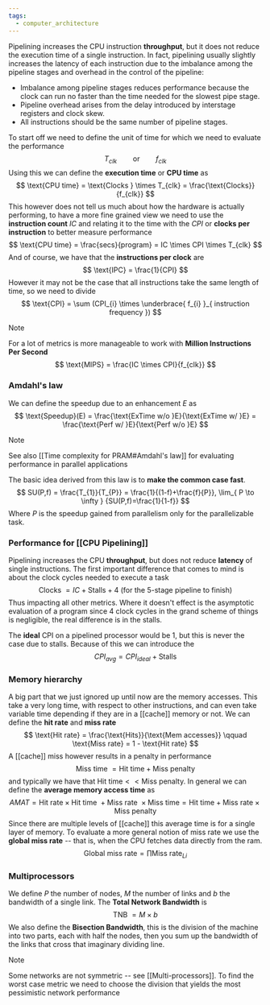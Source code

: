 ```yaml
---
tags:
  - computer_architecture
---
```

Pipelining increases the CPU instruction **throughput**, but it does not reduce the execution time of a single instruction. In fact, pipelining usually slightly increases the latency of each instruction due to the imbalance among the pipeline stages and overhead in the control of the pipeline:
- Imbalance among pipeline stages reduces performance because the clock can run no faster than the time needed for the slowest pipe stage.
- Pipeline overhead arises from the delay introduced by interstage registers and clock skew.
- All instructions should be the same number of pipeline stages.

To start off we need to define the unit of time for which we need to evaluate the performance
$$
T_{clk} \qquad \text{or} \qquad f_{clk}
$$
Using this we can define the **execution time** or **CPU time** as
$$
\text{CPU time} = \text{Clocks } \times T_{clk} = \frac{\text{Clocks}}{f_{clk}}
$$
This however does not tell us much about how the hardware is actually performing, to have a more fine grained view we need to use the **instruction count** $IC$ and relating it to the time with the $CPI$ or **clocks per instruction** to better measure performance
$$
\text{CPU time} = \frac{secs}{program} = IC \times CPI \times T_{clk}
$$
And of course, we have that the **instructions per clock** are 
$$
\text{IPC} = \frac{1}{CPI}
$$
However it may not be the case that all instructions take the same length of time, so we need to divide
$$
\text{CPI} = \sum (CPI_{i} \times \underbrace{ f_{i} }_{ instruction frequency })
$$
>[!note]
>For a lot of metrics is more manageable to work with **Million Instructions Per Second** 
>$$
> \text{MIPS} = \frac{IC \times CPI}{f_{clk}}
$$
### Amdahl's law

We can define the speedup due to an enhancement $E$ as 
$$
\text{Speedup}(E) = \frac{\text{ExTime w/o }E}{\text{ExTime w/ }E} = \frac{\text{Perf w/ }E}{\text{Perf w/o }E}
$$
>[!note]
>See also [[Time complexity for PRAM#Amdahl's law]] for evaluating performance in parallel applications

The basic idea derived from this law is to **make the common case fast**.
$$
SU(P,f) = \frac{T_{1}}{T_{P}} = \frac{1}{(1-f)+\frac{f}{P}}, \lim_{ P \to \infty } {SU(P,f)=\frac{1}{1-f}}
$$
Where $P$ is the speedup gained from parallelism only for the parallelizable task.
### Performance for [[CPU Pipelining]]

Pipelining increases the CPU **throughput**, but does not reduce **latency** of single instructions. The first important difference that comes to mind is about the clock cycles needed to execute a task
$$
\text{Clocks } = IC + \text{Stalls} + 4 \text{ (for the 5-stage pipeline to finish)}
$$
Thus impacting all other metrics. Where it doesn't effect is the asymptotic evaluation of a program since $4$ clock cycles in the grand scheme of things is negligible, the real difference is in the stalls.

The **ideal** CPI on a pipelined processor would be $1$, but this is never the case due to stalls. Because of this we can introduce the
$$
CPI_{avg} = CPI_{ideal} + \text{Stalls}
$$
### Memory hierarchy

A big part that we just ignored up until now are the memory accesses. This take a very long time, with respect to other instructions, and can even take variable time depending if they are in a [[cache]] memory or not. We can define the **hit rate** and **miss rate**
$$
\text{Hit rate} = \frac{\text{Hits}}{\text{Mem accesses}} \qquad \text{Miss rate} = 1 - \text{Hit rate}
$$
A [[cache]] miss however results in a penalty in performance
$$
\text{Miss time }= \text{Hit time} + \text{Miss penalty}
$$
and typically we have that $\text{Hit time} << \text{Miss penalty}$. In general we can define the **average memory access time** as
$$
AMAT = \text{Hit rate} \times \text{Hit time } + \text{Miss rate } \times \text{Miss time} = \text{Hit time} + \text{Miss rate} \times \text{Miss penalty}
$$
Since there are multiple levels of [[cache]] this average time is for a single layer of memory. To evaluate a more general notion of miss rate we use the **global miss rate** -- that is, when the CPU fetches data directly from the ram.
$$
\text{Global miss rate} = \prod \text{Miss rate}_{Li}
$$
### Multiprocessors

We define $P$ the number of nodes, $M$ the number of links and $b$ the bandwidth of a single link. The **Total Network Bandwidth** is 
$$
\text{TNB }= M \times b
$$
We also define the **Bisection Bandwidth**, this is the division of the machine into two parts, each with half the nodes, then you sum up the bandwidth of the links that cross that imaginary dividing line.

>[!note]
>Some networks are not symmetric -- see [[Multi-processors]]. To find the worst case metric we need to choose the division that yields the most pessimistic network performance